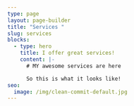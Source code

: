 ```yaml
---
type: page
layout: page-builder
title: "Services "
slug: services
blocks:
  - type: hero
    title: I offer great services!
    content: |-
      # MY awesome services are here 

      So this is what it looks like!
seo:
  image: /img/clean-commit-default.jpg
---
```

